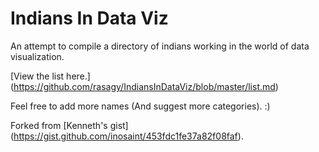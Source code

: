Indians In Data Viz
===================

An attempt to compile a directory of indians working in the world of data visualization.

[View the list here.] (https://github.com/rasagy/IndiansInDataViz/blob/master/list.md)

Feel free to add more names (And suggest more categories). :)

Forked from [Kenneth's gist] (https://gist.github.com/inosaint/453fdc1fe37a82f08faf).

